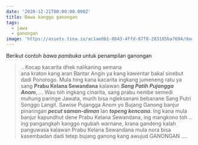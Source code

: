 ```yaml
---
date: '2020-12-21T00:00:00.000Z'
title: Bawa kanggo ganongan
tags:
  - jawa
  - ganongan
image: 'https://assets.tina.io/ac1ae0b1-8643-4ffd-87f8-283105ba7694/download.png'
---
```


Berikut contoh *bawa pambuka* untuk penampilan ganongan

> .. Kocap kacarita dhek nalikaning semana\
> ana kraton kang aran Bantar Angin ya kang kawentar bakal sinebut dadi Ponorogo. Mula hing kana kacarita ingkang jumeneng ratu ya sang **Prabu Kelana Sewandana** kalawan ***Sang Patih Pujangga Anom***,.... Wau toh ingkang cinarita, sang prabu nembe semedi muhung paringe Jawata, murih bisa ngleksanani bebanane Sang Putri Songgo Langit. Sawise Pujangga Anom yo Bujang Ganong banjur pinaringan ***pecut saman-diman*** lan ***topeng kencana***. Ing kana mula banjur kapundhut dene Prabu Kelana Sewandana, ing mangkono toh .. ing pangangkah kanggo ngubah warnane, krana gandeng kalah panguwasa kalawan Prabu Kelana Sewandana mula nora bisa kasembadan dadi tetep bujang ganong kang awujud GANONGAN ....
